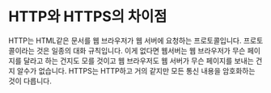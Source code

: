 HTTP와 HTTPS의 차이점
==

HTTP는 HTML같은 문서를 웹 브라우저가 웹 서버에 요청하는 프로토콜입니다.
프로토콜이라는 것은 일종의 대화 규칙입니다.
이게 없다면 웹서버는 웹 브라우저가 무슨 페이지를 달라고 하는 건지도 모를 것이고 웹 브라우저도 웹 서버가 무슨 페이지를 보내는 건지 알수가 없습니다.
HTTPS는 HTTP하고 거의 같지만 모든 통신 내용을 암호화하는 것이 다릅니다.